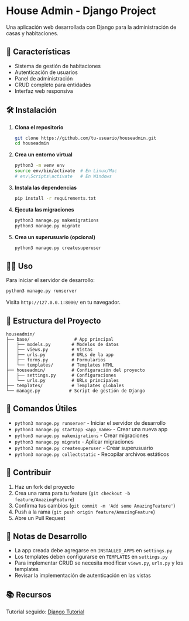 # House Admin - Django Project

Una aplicación web desarrollada con Django para la administración de casas y habitaciones.

## 🚀 Características

- Sistema de gestión de habitaciones
- Autenticación de usuarios
- Panel de administración
- CRUD completo para entidades
- Interfaz web responsiva

## 🛠️ Instalación

1. **Clona el repositorio**
   ```bash
   git clone https://github.com/tu-usuario/houseadmin.git
   cd houseadmin
   ```

2. **Crea un entorno virtual**
   ```bash
   python3 -m venv env
   source env/bin/activate  # En Linux/Mac
   # env\Scripts\activate   # En Windows
   ```

3. **Instala las dependencias**
   ```bash
   pip install -r requirements.txt
   ```

4. **Ejecuta las migraciones**
   ```bash
   python3 manage.py makemigrations
   python3 manage.py migrate
   ```

5. **Crea un superusuario (opcional)**
   ```bash
   python3 manage.py createsuperuser
   ```

## 🏃‍♂️ Uso

Para iniciar el servidor de desarrollo:

```bash
python3 manage.py runserver
```

Visita `http://127.0.0.1:8000/` en tu navegador.

## 📁 Estructura del Proyecto

```
houseadmin/
├── base/                 # App principal
│   ├── models.py        # Modelos de datos
│   ├── views.py         # Vistas
│   ├── urls.py          # URLs de la app
│   ├── forms.py         # Formularios
│   └── templates/       # Templates HTML
├── houseadmin/          # Configuración del proyecto
│   ├── settings.py      # Configuraciones
│   └── urls.py          # URLs principales
├── templates/           # Templates globales
└── manage.py           # Script de gestión de Django
```

## 🔧 Comandos Útiles

- `python3 manage.py runserver` - Iniciar el servidor de desarrollo
- `python3 manage.py startapp <app_name>` - Crear una nueva app
- `python3 manage.py makemigrations` - Crear migraciones
- `python3 manage.py migrate` - Aplicar migraciones
- `python3 manage.py createsuperuser` - Crear superusuario
- `python3 manage.py collectstatic` - Recopilar archivos estáticos

## 🤝 Contribuir

1. Haz un fork del proyecto
2. Crea una rama para tu feature (`git checkout -b feature/AmazingFeature`)
3. Confirma tus cambios (`git commit -m 'Add some AmazingFeature'`)
4. Push a la rama (`git push origin feature/AmazingFeature`)
5. Abre un Pull Request

## 📝 Notas de Desarrollo

- La app creada debe agregarse en `INSTALLED_APPS` en `settings.py`
- Los templates deben configurarse en `TEMPLATES` en `settings.py`
- Para implementar CRUD se necesita modificar `views.py`, `urls.py` y los templates
- Revisar la implementación de autenticación en las vistas

## 📚 Recursos

Tutorial seguido: [Django Tutorial](https://www.youtube.com/watch?v=PtQiiknWUcI&t=6854s)